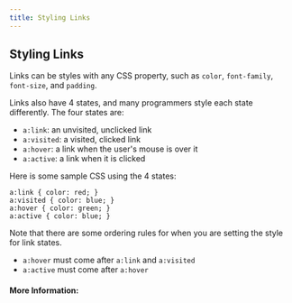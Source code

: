 ```yaml
---
title: Styling Links
---
```

## Styling Links
Links can be styles with any CSS property, such as ```color```, ```font-family```, ```font-size```, and ```padding```.

Links also have 4 states, and many programmers style each state differently.
The four states are:
* ```a:link```: an unvisited, unclicked link
* ```a:visited```: a visited, clicked link
* ```a:hover```: a link when the user's mouse is over it
* ```a:active```: a link when it is clicked

Here is some sample CSS using the 4 states:
```
a:link { color: red; }
a:visited { color: blue; }
a:hover { color: green; }
a:active { color: blue; }
```

Note that there are some ordering rules for when you are setting the style for link states.
* ```a:hover``` must come after ```a:link``` and ```a:visited```
* ```a:active``` must come after ```a:hover```

<!-- The article goes here, in GitHub-flavored Markdown. Feel free to add YouTube videos, images, and CodePen/JSBin embeds  -->

#### More Information:
<!-- Please add any articles you think might be helpful to read before writing the article -->


